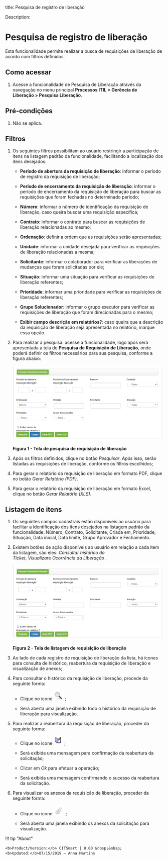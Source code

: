 title: Pesquisa de registro de liberação

Description:

# Pesquisa de registro de liberação

Esta funcionalidade permite realizar a busca de requisições de liberação de
acordo com filtros definidos.

Como acessar
------------

1.  Acesse a funcionalidade de Pesquisa de Liberação através da navegação no
    menu principal **Processos ITIL \> Gerência de Liberação \> Pesquisa
    Liberação**.

Pré-condições
-------------

1.  Não se aplica.

Filtros
-------

1.  Os seguintes filtros possibilitam ao usuário restringir a participação de
    itens na listagem padrão da funcionalidade, facilitando a localização dos
    itens desejados:

    -  **Período de abertura da requisição de liberação**: informar o período de
    registro da requisição de liberação;

    -  **Período de encerramento da requisição de liberação**: informar o período
    de encerramento da requisição de liberação para buscar as requisições que
    foram fechadas no determinado período;

    -  **Número**: informar o número de identificação da requisição de liberação,
    caso queira buscar uma requisição específica;

    -  **Contrato**: informar o contrato para buscar as requisições de liberação
    relacionadas ao mesmo;

    -  **Ordenação**: definir a ordem que as requisições serão apresentadas;

    -  **Unidade**: informar a unidade desejada para verificar as requisições de
    liberação relacionadas a mesma;

    -  **Solicitante**: informar o colaborador para verificar as liberações de
    mudanças que foram solicitadas por ele;

    -  **Situação**: informar uma situação para verificar as requisições de
    liberação referentes;

    -  **Prioridade**: informar uma prioridade para verificar as requisições de
    liberação referentes;

    -  **Grupo Solucionador**: informar o grupo executor para verificar as
    requisições de liberação que foram direcionadas para o mesmo;

    -  **Exibir campo descrição em relatórios?**: caso queira que a descrição
    da requisição de liberação seja apresentada no relatório, marque essa opção.

1.  Para realizar a pesquisa: acesse a funcionalidade, logo após será
    apresentada a tela de **Pesquisa de Requisição de Liberação**, onde poderá
    definir os filtros necessários para sua pesquisa, conforme a figura abaixo:

    ![Criar](images/log-1.png)

    **Figura 1 - Tela de pesquisa de requisição de liberação**

1.  Após os filtros definidos, clique no botão *Pesquisar*. Após isso, serão
    listadas as requisições de liberação, conforme os filtros escolhidos;

2.  Para gerar o relatório da requisição de liberação em formato PDF, clique no
    botão *Gerar Relatório (PDF)*.

3.  Para gerar o relatório da requisição de liberação em formato Excel, clique
    no botão *Gerar Relatório (XLS)*.

Listagem de itens
-----------------

1.  Os seguintes campos cadastrais estão disponíveis ao usuário para facilitar a
    identificação dos itens desejados na listagem padrão da
    funcionalidade: Número, Contrato, Solicitante, Criada em, Prioridade,
    Situação, Data inicial, Data limite, Grupo Aprovador e Fechamento.

2.  Existem botões de ação disponíveis ao usuário em relação a cada item da
    listagem, são eles: *Consultar histórico do
    Ticket*, *Visualizar*e *Ocorrência da Liberação* .

    ![Criar](images/log-1.png)

    **Figura 2 - Tela de listagem de requisição de liberação**

1.  Ao lado de cada registro de requisição de liberação da lista, há ícones para
    consulta de histórico, reabertura da requisição de liberação e visualização
    de anexos;

2.  Para consultar o histórico da requisição de liberação, procede da seguinte
    forma:

    -  Clique no ícone ![Criar](images/log-3.png) ;

    -  Será aberta uma janela exibindo todo o histórico da requisição de
        liberação para visualização.

3.  Para realizar a reabertura da requisição de liberação, proceder da seguinte
    forma:

    -  Clique no ícone ![Criar](images/log-4.png) ;

    -  Será exibida uma mensagem para confirmação da reabertura da solicitação;

    -  Clicar em *Ok* para efetuar a operação;

    -  Será exibida uma mensagem confirmando o sucesso da reabertura da
        solicitação.

4.  Para visualizar os anexos da requisição de liberação, proceder da seguinte
    forma:

    -  Clique no ícone ![Criar](images/log-5.png) ;

    -  Será aberta uma janela exibindo os anexos da solicitação para
        visualização.

!!! tip "About"

    <b>Product/Version:</b> CITSmart | 8.00 &nbsp;&nbsp;
    <b>Updated:</b>07/15/2019 – Anna Martins

